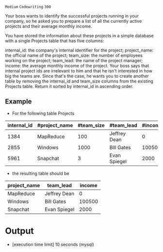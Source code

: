 `Medium`	`Codewriting` 	`300`

Your boss wants to identify the successful projects running in your company, so he asked you to prepare a list of all the currently active projects and their average monthly income.

You have stored the information about these projects in a simple database with a single Projects table that has five columns:

internal_id: the company's internal identifier for the project;
project_name: the official name of the project;
team_size: the number of employees working on the project;
team_lead: the name of the project manager;
income: the average monthly income of the project.
Your boss says that internal project ids are irrelevant to him and that he isn't interested in how big the teams are. Since that's the case, he wants you to create another table by removing the internal_id and team_size columns from the existing Projects table. Return it sorted by internal_id in ascending order.


## Example

- For the following table Projects

internal_id  | 	#project_name	| #team_size  | #team_lead	 | #income
--- | --- | --- | --- |--- 
1384	| MapReduce	| 	100		| Jeffrey Dean		| 0 
2855	| Windows	| 	1000	| 	Bill Gates	| 	100500
5961	| Snapchat	| 	3	| 	Evan Spiegel	| 	2000

- the resulting table should be

project_name |	team_lead	| income
--- | --- | --- 
MapReduce	| Jeffrey Dean		| 0
Windows	| Bill Gates	| 	100500
Snapchat	| Evan Spiegel	| 	2000

# Output
- [execution time limit] 10 seconds (mysql)

